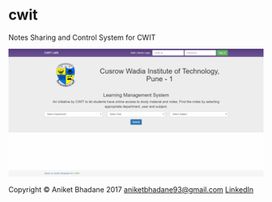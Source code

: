 # cwit
Notes Sharing and Control System for CWIT

![Demo gif](/demo.gif?raw=true "Demo GIF")

Copyright © Aniket Bhadane 2017
aniketbhadane93@gmail.com
[LinkedIn](https://in.linkedin.com/in/aniketbhadane)

